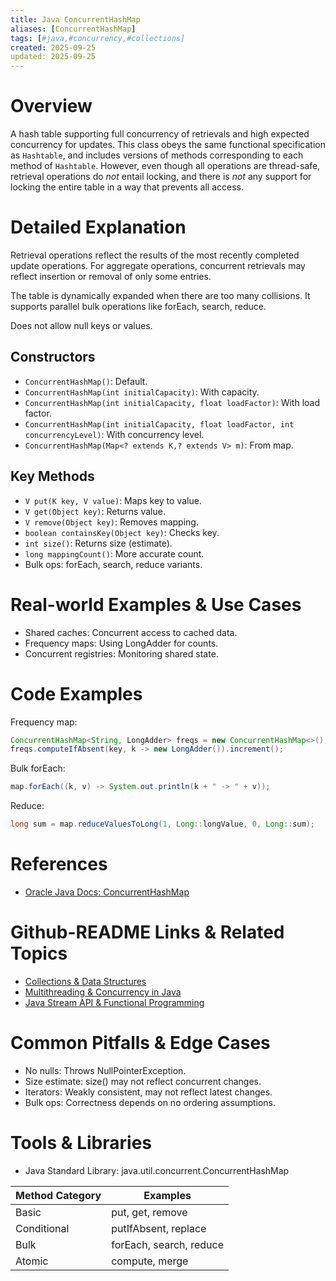 ```yaml
---
title: Java ConcurrentHashMap
aliases: [ConcurrentHashMap]
tags: [#java,#concurrency,#collections]
created: 2025-09-25
updated: 2025-09-25
---
```


# Overview

A hash table supporting full concurrency of retrievals and high expected concurrency for updates. This class obeys the same functional specification as `Hashtable`, and includes versions of methods corresponding to each method of `Hashtable`. However, even though all operations are thread-safe, retrieval operations do *not* entail locking, and there is *not* any support for locking the entire table in a way that prevents all access.

# Detailed Explanation

Retrieval operations reflect the results of the most recently completed update operations. For aggregate operations, concurrent retrievals may reflect insertion or removal of only some entries.

The table is dynamically expanded when there are too many collisions. It supports parallel bulk operations like forEach, search, reduce.

Does not allow null keys or values.

## Constructors

- `ConcurrentHashMap()`: Default.
- `ConcurrentHashMap(int initialCapacity)`: With capacity.
- `ConcurrentHashMap(int initialCapacity, float loadFactor)`: With load factor.
- `ConcurrentHashMap(int initialCapacity, float loadFactor, int concurrencyLevel)`: With concurrency level.
- `ConcurrentHashMap(Map<? extends K,? extends V> m)`: From map.

## Key Methods

- `V put(K key, V value)`: Maps key to value.
- `V get(Object key)`: Returns value.
- `V remove(Object key)`: Removes mapping.
- `boolean containsKey(Object key)`: Checks key.
- `int size()`: Returns size (estimate).
- `long mappingCount()`: More accurate count.
- Bulk ops: forEach, search, reduce variants.

# Real-world Examples & Use Cases

- Shared caches: Concurrent access to cached data.
- Frequency maps: Using LongAdder for counts.
- Concurrent registries: Monitoring shared state.

# Code Examples

Frequency map:

```java
ConcurrentHashMap<String, LongAdder> freqs = new ConcurrentHashMap<>();
freqs.computeIfAbsent(key, k -> new LongAdder()).increment();
```

Bulk forEach:

```java
map.forEach((k, v) -> System.out.println(k + " -> " + v));
```

Reduce:

```java
long sum = map.reduceValuesToLong(1, Long::longValue, 0, Long::sum);
```

# References

- [Oracle Java Docs: ConcurrentHashMap](https://docs.oracle.com/javase/8/docs/api/java/util/concurrent/ConcurrentHashMap.html)

# Github-README Links & Related Topics

- [Collections & Data Structures](collections-and-data-structures/)
- [Multithreading & Concurrency in Java](multithreading-and-concurrency-in-java/)
- [Java Stream API & Functional Programming](java-stream-api-and-functional-programming/)

# Common Pitfalls & Edge Cases

- No nulls: Throws NullPointerException.
- Size estimate: size() may not reflect concurrent changes.
- Iterators: Weakly consistent, may not reflect latest changes.
- Bulk ops: Correctness depends on no ordering assumptions.

# Tools & Libraries

- Java Standard Library: java.util.concurrent.ConcurrentHashMap

| Method Category | Examples |
|-----------------|----------|
| Basic | put, get, remove |
| Conditional | putIfAbsent, replace |
| Bulk | forEach, search, reduce |
| Atomic | compute, merge |